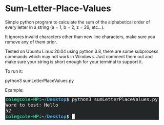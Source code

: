 # Sum-Letter-Place-Values
Simple python program to calculate the sum of the alphabetical order of every letter in a string (a = 1, b = 2, z = 26, etc...).

It ignores invalid characters other than new line characters, make sure you remove any of them prior.

Tested on Ubuntu Linux 20.04 using python 3.8, there are some subprocess commands which may not work in Windows. Just comment them out and make sure your string is short enough for your terminal to support it.

To run it:

python3 sumLetterPlaceValues.py

Example:

![Example](Screenshot_20200812_023421.png)
